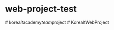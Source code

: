 # web-project-test

#   k o r e a _ i t _ a c a d e m y _ t e a m _ p r o j e c t  
 # KoreaItWebProject
